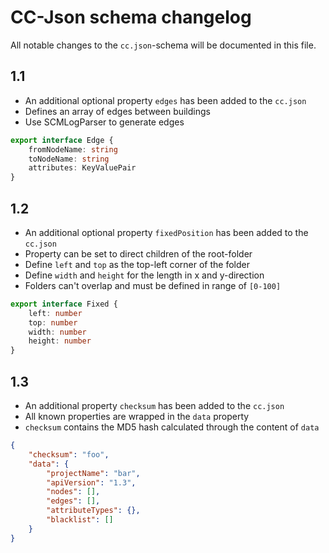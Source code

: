 # CC-Json schema changelog

All notable changes to the `cc.json`-schema will be documented in this file.

## 1.1

-   An additional optional property `edges` has been added to the `cc.json`
-   Defines an array of edges between buildings
-   Use SCMLogParser to generate edges

```ts
export interface Edge {
	fromNodeName: string
	toNodeName: string
	attributes: KeyValuePair
}
```

## 1.2

-   An additional optional property `fixedPosition` has been added to the `cc.json`
-   Property can be set to direct children of the root-folder
-   Define `left` and `top` as the top-left corner of the folder
-   Define `width` and `height` for the length in x and y-direction
-   Folders can't overlap and must be defined in range of `[0-100]`

```ts
export interface Fixed {
	left: number
	top: number
	width: number
	height: number
}
```

## 1.3

-   An additional property `checksum` has been added to the `cc.json`
-   All known properties are wrapped in the `data` property
-   `checksum` contains the MD5 hash calculated through the content of `data`

```json
{
	"checksum": "foo",
	"data": {
		"projectName": "bar",
		"apiVersion": "1.3",
		"nodes": [],
		"edges": [],
		"attributeTypes": {},
		"blacklist": []
	}
}
```
